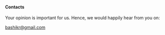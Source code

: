 #### Contacts

Your opinion is important for us. Hence, we would
happily hear from you on:

bashikr@gmail.com
